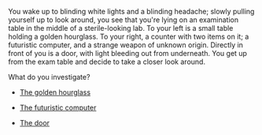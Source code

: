 You wake up to blinding white lights and a blinding headache; slowly pulling yourself up to look around, you see that you're lying on an examination table in the middle of a sterile-looking lab. To your left is a small table holding a golden hourglass. To your right, a counter with two items on it; a futuristic computer, and a strange weapon of unknown origin. Directly in front of you is a door, with light bleeding out from underneath. You get up from the exam table and decide to take a closer look around.

What do you investigate?

- [The golden hourglass](golden-hourglass.md)

- [The futuristic computer](computer.md)

- [The door](the-door.md)
